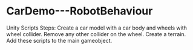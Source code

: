 # CarDemo---RobotBehaviour
Unity Scripts
Steps:
Create a car model with a car body and wheels with wheel collider. Remove any other collider on the wheel.
Create a terrain.
Add these scripts to the main gameobject.
